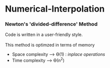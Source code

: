 # Numerical-Interpolation
 
### Newton's 'divided-difference' Method <br />
  
Code is written in a user-friendly style. <br />
<br />
This method is optimzed in terms of memory <br />
  - Space complexity —> Ө(1) : *inplace operations* <br />
  - Time complexity  —> Ө(n<sup>2</sup>) <br />
